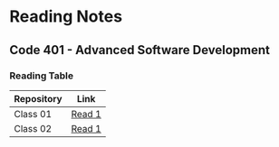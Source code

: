 # Reading Notes
## Code 401 - Advanced Software Development


### Reading Table 

| Repository  |     Link    |
| ----------- | ----------- |
|    Class 01   |  [Read 1](https://github.com/saifobe/reading-notes/blob/main/ReadNotes/ReadClass01.md ) |
| Class 02    |   [Read 1](https://github.com/saifobe/reading-notes/blob/main/ReadNotes/ReadClass02.md)   |
